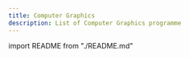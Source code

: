 ```yaml
---
title: Computer Graphics
description: List of Computer Graphics programme
---
```


import README from "./README.md"

<README />
